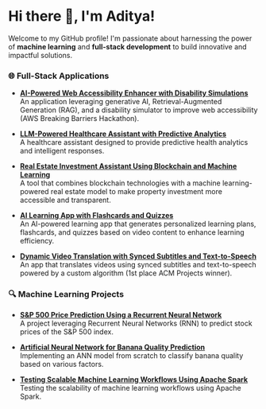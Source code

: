 # Hi there 👋, I'm Aditya!

Welcome to my GitHub profile! I'm passionate about harnessing the power of **machine learning** and **full-stack development** to build innovative and impactful solutions.

### 🌐 **Full-Stack Applications**

- [**AI-Powered Web Accessibility Enhancer with Disability Simulations**](https://github.com/iamudyavar/AccessAI)  
  An application leveraging generative AI, Retrieval-Augmented Generation (RAG), and a disability simulator to improve web accessibility (AWS Breaking Barriers Hackathon).

- [**LLM-Powered Healthcare Assistant with Predictive Analytics**](https://github.com/KhromeM/meddy)  
  A healthcare assistant designed to provide predictive health analytics and intelligent responses.

- [**Real Estate Investment Assistant Using Blockchain and Machine Learning**](https://github.com/ManishMallik/Coppington)  
  A tool that combines blockchain technologies with a machine learning-powered real estate model to make property investment more accessible and transparent.

- [**AI Learning App with Flashcards and Quizzes**](https://github.com/acm-projects/Summer)  
  An AI-powered learning app that generates personalized learning plans, flashcards, and quizzes based on video content to enhance learning efficiency.

- [**Dynamic Video Translation with Synced Subtitles and Text-to-Speech**](https://github.com/acm-projects/Envoy)  
  An app that translates videos using synced subtitles and text-to-speech powered by a custom algorithm (1st place ACM Projects winner).

### 🔍 **Machine Learning Projects**

- [**S&P 500 Price Prediction Using a Recurrent Neural Network**](https://github.com/iamudyavar/stock-prediction-recurrent-neural-network)  
  A project leveraging Recurrent Neural Networks (RNN) to predict stock prices of the S&P 500 index.

- [**Artificial Neural Network for Banana Quality Prediction**](https://github.com/iamudyavar/banana_quality_neural_network)  
  Implementing an ANN model from scratch to classify banana quality based on various factors.

- [**Testing Scalable Machine Learning Workflows Using Apache Spark**](https://github.com/iamudyavar/big-data-research-project)  
  Testing the scalability of machine learning workflows using Apache Spark.
